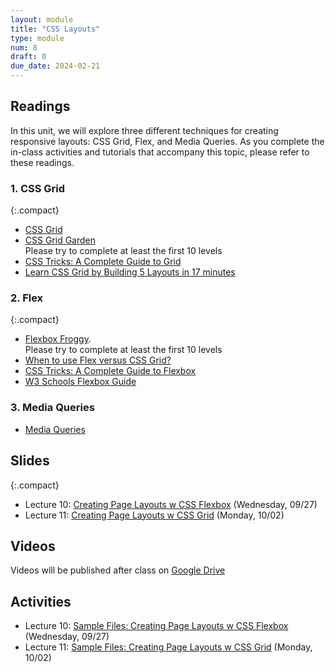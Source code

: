 ```yaml
---
layout: module
title: "CSS Layouts"
type: module
num: 8
draft: 0
due_date: 2024-02-21
---
```


## Readings
In this unit, we will explore three different techniques for creating responsive layouts: CSS Grid, Flex, and Media Queries. As you complete the in-class activities and tutorials that accompany this topic, please refer to these readings.

### 1. CSS Grid

{:.compact}
* [CSS Grid](../css-reference/css-grid/)  
* <a href="https://cssgridgarden.com/" target="_blank">CSS Grid Garden</a> <br>Please try to complete at least the first 10 levels 
* <a href="https://css-tricks.com/snippets/css/complete-guide-grid/" target="_blank">CSS Tricks: A Complete Guide to Grid</a>
* <a href="https://www.freecodecamp.org/news/learn-css-grid-by-building-5-layouts/" target="_blank">Learn CSS Grid by Building 5 Layouts in 17 minutes</a>

### 2. Flex

{:.compact}
* <a href="https://flexboxfroggy.com/" target="_blank">Flexbox Froggy</a>.<br>Please try to complete at least the first 10 levels
* <a href="https://university.webflow.com/lesson/flexbox-vs-grid" target="_blank">When to use Flex versus CSS Grid?</a>      
* <a href="https://css-tricks.com/snippets/css/a-guide-to-flexbox/" target="_blank">CSS Tricks: A Complete Guide to Flexbox</a>
* <a href="https://www.w3schools.com/css/css3_flexbox.asp" target="_blank">W3 Schools Flexbox Guide</a>   


### 3. Media Queries
* [Media Queries](../css-reference/media-queries/) 

## Slides
{:.compact}
* Lecture 10: <a href="https://docs.google.com/presentation/d/16o4ZmWwn3Mjfh2t-af98FUgQ5hbhn8zzzg3sjFHPrQY/edit?usp=sharing" target="_blank">Creating Page Layouts w CSS Flexbox</a> (Wednesday, 09/27)
* Lecture 11: <a href="https://docs.google.com/presentation/d/1pX0PTiYeb4LSZCa1Ao_uolHCxKT4VO5JxFkKLvmZQ-I/edit?usp=sharing" target="_blank">Creating Page Layouts w CSS Grid</a> (Monday, 10/02)


## Videos
Videos will be published after class on <a href="https://drive.google.com/drive/folders/1CxPSqGbbNUjc9OntwNqdoHvfSvchCpxE?usp=sharing" target="_blank">Google Drive</a>

## Activities
* Lecture 10: <a href="/fall2023/course-files/lectures/lecture10.zip">Sample Files: Creating Page Layouts w CSS Flexbox</a> (Wednesday, 09/27)
* Lecture 11: <a href="/fall2023/course-files/lectures/lecture11.zip">Sample Files: Creating Page Layouts w CSS Grid</a> (Monday, 10/02)
